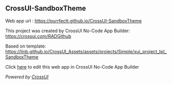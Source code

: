 ## CrossUI-SandboxTheme
Web app url : https://purrfectt.github.io/CrossUI-SandboxTheme

This project was created by CrossUI No-Code App Builder: https://crossui.com/RADGithub

Based on template: https://linb.github.io/CrossUI_Assets/assets/projects/Simple/xui_project_tpl_SandboxTheme

Click [here](https://crossui.com/RADGithub/#!from=github&owner=purrfectt&repo=CrossUI-SandboxTheme) to edit this web app in CrossUI No-Code App Builder

<i>Powered by [CrossUI](https://crossui.com)</i>
